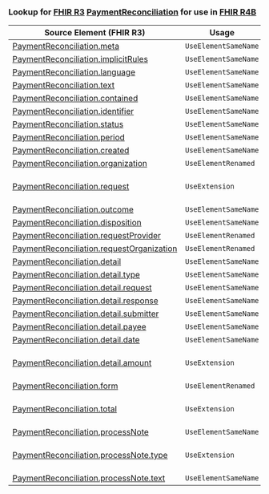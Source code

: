 ### Lookup for [FHIR R3](https://hl7.org/fhir/STU3/) [PaymentReconciliation](https://hl7.org/fhir/STU3/PaymentReconciliation.html) for use in [FHIR R4B](https://hl7.org/fhir/R4B/)

| Source Element (FHIR R3) | Usage | Target |
| -------------- | ----- | ------ |
| [PaymentReconciliation.meta](https://hl7.org/fhir/STU3/PaymentReconciliation.html#resource) | `UseElementSameName` | [PaymentReconciliation.meta](https://hl7.org/fhir/R4B/PaymentReconciliation.html#resource) |
| [PaymentReconciliation.implicitRules](https://hl7.org/fhir/STU3/PaymentReconciliation.html#resource) | `UseElementSameName` | [PaymentReconciliation.implicitRules](https://hl7.org/fhir/R4B/PaymentReconciliation.html#resource) |
| [PaymentReconciliation.language](https://hl7.org/fhir/STU3/PaymentReconciliation.html#resource) | `UseElementSameName` | [PaymentReconciliation.language](https://hl7.org/fhir/R4B/PaymentReconciliation.html#resource) |
| [PaymentReconciliation.text](https://hl7.org/fhir/STU3/PaymentReconciliation.html#resource) | `UseElementSameName` | [PaymentReconciliation.text](https://hl7.org/fhir/R4B/PaymentReconciliation.html#resource) |
| [PaymentReconciliation.contained](https://hl7.org/fhir/STU3/PaymentReconciliation.html#resource) | `UseElementSameName` | [PaymentReconciliation.contained](https://hl7.org/fhir/R4B/PaymentReconciliation.html#resource) |
| [PaymentReconciliation.identifier](https://hl7.org/fhir/STU3/PaymentReconciliation.html#resource) | `UseElementSameName` | [PaymentReconciliation.identifier](https://hl7.org/fhir/R4B/PaymentReconciliation.html#resource) |
| [PaymentReconciliation.status](https://hl7.org/fhir/STU3/PaymentReconciliation.html#resource) | `UseElementSameName` | [PaymentReconciliation.status](https://hl7.org/fhir/R4B/PaymentReconciliation.html#resource) |
| [PaymentReconciliation.period](https://hl7.org/fhir/STU3/PaymentReconciliation.html#resource) | `UseElementSameName` | [PaymentReconciliation.period](https://hl7.org/fhir/R4B/PaymentReconciliation.html#resource) |
| [PaymentReconciliation.created](https://hl7.org/fhir/STU3/PaymentReconciliation.html#resource) | `UseElementSameName` | [PaymentReconciliation.created](https://hl7.org/fhir/R4B/PaymentReconciliation.html#resource) |
| [PaymentReconciliation.organization](https://hl7.org/fhir/STU3/PaymentReconciliation.html#resource) | `UseElementRenamed` | [PaymentReconciliation.paymentIssuer](https://hl7.org/fhir/R4B/PaymentReconciliation.html#resource) |
| [PaymentReconciliation.request](https://hl7.org/fhir/STU3/PaymentReconciliation.html#resource) | `UseExtension` | [http://hl7.org/fhir/3.0/StructureDefinition/extension-PaymentReconciliation.request](StructureDefinition-ext-R3-PaymentReconciliation.request.html) |
| [PaymentReconciliation.outcome](https://hl7.org/fhir/STU3/PaymentReconciliation.html#resource) | `UseElementSameName` | [PaymentReconciliation.outcome](https://hl7.org/fhir/R4B/PaymentReconciliation.html#resource) |
| [PaymentReconciliation.disposition](https://hl7.org/fhir/STU3/PaymentReconciliation.html#resource) | `UseElementSameName` | [PaymentReconciliation.disposition](https://hl7.org/fhir/R4B/PaymentReconciliation.html#resource) |
| [PaymentReconciliation.requestProvider](https://hl7.org/fhir/STU3/PaymentReconciliation.html#resource) | `UseElementRenamed` | [PaymentReconciliation.requestor](https://hl7.org/fhir/R4B/PaymentReconciliation.html#resource) |
| [PaymentReconciliation.requestOrganization](https://hl7.org/fhir/STU3/PaymentReconciliation.html#resource) | `UseElementRenamed` | [PaymentReconciliation.requestor](https://hl7.org/fhir/R4B/PaymentReconciliation.html#resource) |
| [PaymentReconciliation.detail](https://hl7.org/fhir/STU3/PaymentReconciliation.html#resource) | `UseElementSameName` | [PaymentReconciliation.detail](https://hl7.org/fhir/R4B/PaymentReconciliation.html#resource) |
| [PaymentReconciliation.detail.type](https://hl7.org/fhir/STU3/PaymentReconciliation.html#resource) | `UseElementSameName` | [PaymentReconciliation.detail.type](https://hl7.org/fhir/R4B/PaymentReconciliation.html#resource) |
| [PaymentReconciliation.detail.request](https://hl7.org/fhir/STU3/PaymentReconciliation.html#resource) | `UseElementSameName` | [PaymentReconciliation.detail.request](https://hl7.org/fhir/R4B/PaymentReconciliation.html#resource) |
| [PaymentReconciliation.detail.response](https://hl7.org/fhir/STU3/PaymentReconciliation.html#resource) | `UseElementSameName` | [PaymentReconciliation.detail.response](https://hl7.org/fhir/R4B/PaymentReconciliation.html#resource) |
| [PaymentReconciliation.detail.submitter](https://hl7.org/fhir/STU3/PaymentReconciliation.html#resource) | `UseElementSameName` | [PaymentReconciliation.detail.submitter](https://hl7.org/fhir/R4B/PaymentReconciliation.html#resource) |
| [PaymentReconciliation.detail.payee](https://hl7.org/fhir/STU3/PaymentReconciliation.html#resource) | `UseElementSameName` | [PaymentReconciliation.detail.payee](https://hl7.org/fhir/R4B/PaymentReconciliation.html#resource) |
| [PaymentReconciliation.detail.date](https://hl7.org/fhir/STU3/PaymentReconciliation.html#resource) | `UseElementSameName` | [PaymentReconciliation.detail.date](https://hl7.org/fhir/R4B/PaymentReconciliation.html#resource) |
| [PaymentReconciliation.detail.amount](https://hl7.org/fhir/STU3/PaymentReconciliation.html#resource) | `UseExtension` | [http://hl7.org/fhir/3.0/StructureDefinition/extension-PaymentReconciliation.detail.amount](StructureDefinition-ext-R3-PR.de.amount.html) |
| [PaymentReconciliation.form](https://hl7.org/fhir/STU3/PaymentReconciliation.html#resource) | `UseElementRenamed` | [PaymentReconciliation.formCode](https://hl7.org/fhir/R4B/PaymentReconciliation.html#resource) |
| [PaymentReconciliation.total](https://hl7.org/fhir/STU3/PaymentReconciliation.html#resource) | `UseExtension` | [http://hl7.org/fhir/3.0/StructureDefinition/extension-PaymentReconciliation.total](StructureDefinition-ext-R3-PaymentReconciliation.total.html) |
| [PaymentReconciliation.processNote](https://hl7.org/fhir/STU3/PaymentReconciliation.html#resource) | `UseElementSameName` | [PaymentReconciliation.processNote](https://hl7.org/fhir/R4B/PaymentReconciliation.html#resource) |
| [PaymentReconciliation.processNote.type](https://hl7.org/fhir/STU3/PaymentReconciliation.html#resource) | `UseExtension` | [http://hl7.org/fhir/3.0/StructureDefinition/extension-PaymentReconciliation.processNote.type](StructureDefinition-ext-R3-PR.pr.type.html) |
| [PaymentReconciliation.processNote.text](https://hl7.org/fhir/STU3/PaymentReconciliation.html#resource) | `UseElementSameName` | [PaymentReconciliation.processNote.text](https://hl7.org/fhir/R4B/PaymentReconciliation.html#resource) |
